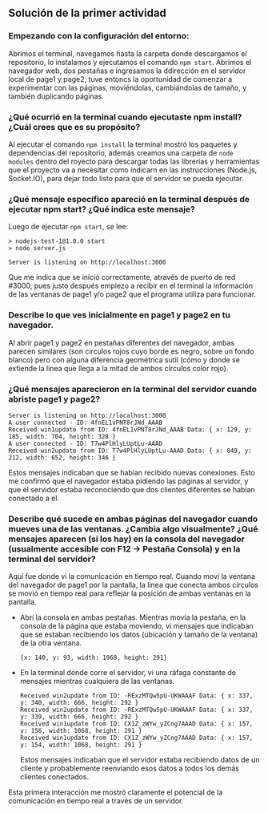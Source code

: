 ## Solución de la primer actividad
### Empezando con la configuración del entorno:
Abrimos el terminal, navegamos hasta la carpeta donde descargamos el repositorio, lo instalamos y ejecutamos el comando ```npm start```. Abrimos el navegador web, dos pestañas e ingresamos la ddirección en el servidor local de page1 y page2, tuve entoncs la oportunidad de comenzar a experimentar con las páginas, moviéndolas, cambiándolas de tamaño, y también duplicando páginas.

### ¿Qué ocurrió en la terminal cuando ejecutaste npm install? ¿Cuál crees que es su propósito? 
Al ejecutar el comando ```npm install``` la terminal mostró los paquetes y dependencias del repositorio, además creamos una carpeta de ```node modules``` dentro del royecto para descargar todas las librerías y herramientas que el proyecto va a necesitar como indicarn en las instrucciones (Node.js, Socket.IO), para dejar todo listo para que el servidor se pueda ejecutar.

### ¿Qué mensaje específico apareció en la terminal después de ejecutar npm start? ¿Qué indica este mensaje?
Luego de ejecutar ```npm start```, se lee:
```
> nodejs-test-1@1.0.0 start
> node server.js

Server is listening on http://localhost:3000
```

Que me indica que se inició correctamente, através de puerto de red #3000, pues justo después empiezo a recibir en el terminal la información de las ventanas de page1 y/o page2 que el programa utiliza para funcionar.

### Describe lo que ves inicialmente en page1 y page2 en tu navegador.
Al abrir page1 y page2 en pestañas diferentes del navegador, ambas parecen similares (son circulos rojos cuyo borde es negro, sobre un fondo blanco) pero con alguna diferencia geométrica sutil (cómo y donde se extiende la linea que llega a la mitad de ambos círculos color rojo).

### ¿Qué mensajes aparecieron en la terminal del servidor cuando abriste page1 y page2?
```
Server is listening on http://localhost:3000
A user connected - ID: 4fnEL1vPNT8rJNd_AAAB
Received win1update from ID: 4fnEL1vPNT8rJNd_AAAB Data: { x: 129, y: 185, width: 704, height: 328 }
A user connected - ID: T7w4PlHlyLUptLu-AAAD
Received win2update from ID: T7w4PlHlyLUptLu-AAAD Data: { x: 849, y: 212, width: 652, height: 346 }
```
Estos mensajes indicaban que se habían recibido nuevas conexiones. Esto me confirmó que el navegador estaba pidiendo las páginas al servidor, y que el servidor estaba reconociendo que dos clientes diferentes se habían conectado a él.

### Describe qué sucede en ambas páginas del navegador cuando mueves una de las ventanas. ¿Cambia algo visualmente? ¿Qué mensajes aparecen (si los hay) en la consola del navegador (usualmente accesible con F12 -> Pestaña Consola) y en la terminal del servidor?
Aquí fue donde vi la comunicación en tiempo real. Cuando moví la ventana del navegador de page1 por la pantalla, la linea que conecta ambos círculos se movió en tiempo real para reflejar la posición de ambas ventanas en la pantalla.
-  Abrí la consola en ambas pestañas. Mientras movía la pestaña, en la consola de la página que estaba moviendo, vi mensajes que indicaban que se estaban recibiendo los datos (ubicación y tamaño de la ventana) de la otra ventana.
    ```
    {x: 140, y: 93, width: 1068, height: 291}
    ```
- En la terminal donde corre el servidor, vi una ráfaga constante de mensajes mientras cualquiera de las ventanas.
    ```
    Received win2update from ID: -RExzMTQw5pU-UKWAAAF Data: { x: 337, y: 340, width: 666, height: 292 }
    Received win2update from ID: -RExzMTQw5pU-UKWAAAF Data: { x: 337, y: 339, width: 666, height: 292 }
    Received win1update from ID: CX1Z_zWYw_yZCng7AAAD Data: { x: 157, y: 156, width: 1068, height: 291 }
    Received win1update from ID: CX1Z_zWYw_yZCng7AAAD Data: { x: 157, y: 154, width: 1068, height: 291 }
    ```
    Estos mensajes indicaban que el servidor estaba recibiendo datos de un cliente y probablemente reenviando esos datos a todos los demás clientes conectados.

Esta primera interacción me mostró claramente el potencial de la comunicación en tiempo real a través de un servidor.  
